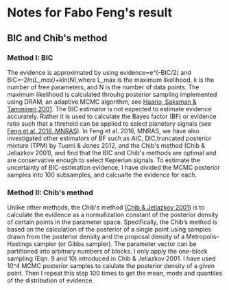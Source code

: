 # Notes for Fabo Feng's result
## BIC and Chib's method

### Method I: BIC
The evidence is approximated by using evidence=e^(-BIC/2) and BIC=-2*ln(L_max)+k*ln(N),where L_max is the maximum likelihood, k is the number of free parameters, and N is the number of data points. The maximum likelihood is calculated throuhg posterior sampling implemented using DRAM, an adaptive MCMC algorithm, see [Haario, Saksman & Tamminen 2001](https://projecteuclid.org/euclid.bj/1080222083).
The BIC estimator is not expected to estimate evidence accurately. Rather it is used to calculate the Bayes factor (BF) or evidence ratio such that a threhold can be applied to select planetary signals (see [Feng et al. 2016, MNRAS](https://arxiv.org/abs/1606.05196)).
In Feng et al. 2016, MNRAS, we have also investigated other estimators of BF such as AIC, DIC,truncated posterior mixture (TPM) by Tuomi & Jones 2012, and the Chib's method (Chib & Jeliazkov 2001), and find that the BIC and Chib's methods are optimal and are conservative enough to select Keplerian signals. To estimate the uncertainty of BIC-estimation evidence, I have divided the MCMC posterior samples into 100 subsamples, and calcualte the evidence for each.

### Method II: Chib's method
Unlike other methods, the Chib's method [(Chib & Jeliazkov 2001)](http://www2.stat.duke.edu/~scs/Courses/Stat376/Papers/NormConstants/ChibMHJASA2001.pdf) is to calculate the evidence as a normalization constant of the posterior density of certain points in the parameter space. Specifically, the Chib’s method is based on the calculation of the posterior of a single point using samples drawn from the posterior density and the proposal density of a Metropolis–Hastings sampler (or Gibbs sampler). The parameter vector can be partitioned into arbitrary numbers of blocks. I only apply the one-block sampling (Eqn. 9 and 10) introduced in Chib & Jeliazkov 2001. I have used 10^4 MCMC posterior samples to calulate the posterior density of a given point. Then I repeat this step 100 times to get the mean, mode and quantiles of the distribution of evidence.